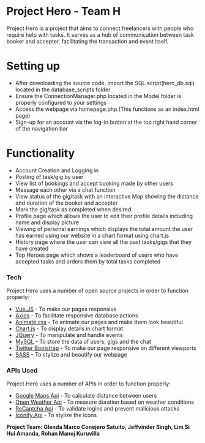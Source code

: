 # Project Hero - Team H

Project Hero is a project that aims to connect freelancers with people who require help with tasks. It serves as a hub of communication between task booker and accepter, facilitating the transaction and event itself.


#  Setting up

  - After downloading the source code, import the SQL script(hero_db.sql) located in the database_scripts folder
  - Ensure the ConnectionManager.php located in the Model folder is properly configured to your settings
  - Access the webpage via homepage.php (This functions as an index.html page)
  - Sign-up for an account via the log-in button at the top right hand corner of the navigation bar

# Functionality
  - Account Creation and Logging in
  - Posting of task/gig by user
  - View list of bookings and accept booking made by other users
  - Message each other via a chat function
  - View status of the gig/task with an interactive Map showing the distance and duration of the booker and accepter
  - Mark the gig/task as completed when desired
  - Profile page which allows the user to edit their profile details including name and display picture
  - Viewing of personal earnings which displays the total amount the user has earned using our website in a chart format using chart.js
  - History page where the user can view all the past tasks/gigs that they have created
  - Top Heroes page which shows a leaderboard of users who have accepted tasks and orders them by total tasks completed

### Tech

Project Hero uses a number of open source projects in order to function properly:

* [Vue.JS] - To make our pages responsive
* [Axios] - To facilitate responsive database actions
* [Animate.css] - To animate our pages and make them look beautiful
* [Chart.js] - To display details in chart format
* [JQuery] - To manipulate and handle events
* [MySQL] - To store the data of users, gigs and the chat
* [Twitter Bootstrap] - To make our page responsive on different viewports
* [SASS] - To stylize and beautify our webpage

### APIs Used

Project Hero uses a number of APIs in order to function properly:
* [Google Maps Api] - To calculate distance between users
* [Open Weather Api] - To measure duration based on weather conditions
* [ReCaptcha Api] - To validate logins and prevent malicious attacks
* [Iconify Api] - To stylize the icons

**Project Team: Glenda Marco Conejero Satuito, Jeffvinder Singh, Lim Si Hui Amanda, Rohan Manoj Kuruvilla**

   [Home]: <https://github.com/JeffS97/WAD-2-Project>
   [Twitter Bootstrap]: <http://twitter.github.com/bootstrap/>
   [jQuery]: <http://jquery.com>
   [Vue.js]: <https://vuejs.org/>
   [Axios]:<https://www.axios.com/>
   [Animate.css]: <https://animate.style/>
   [Chart.js]: <https://www.chartjs.org/>
   [MySQL]: <https://www.mysql.com/>
   [SASS]: <https://sass-lang.com/>
   
   [Google Maps Api]: <https://developers.google.com/maps/documentation>
   [Open Weather Api]: <https://openweathermap.org/api>
   [ReCaptcha Api]: <https://www.google.com/recaptcha/api.js>
   [Iconify Api]: <https://docs.iconify.design/sources/api/hosting.html>
   

   
